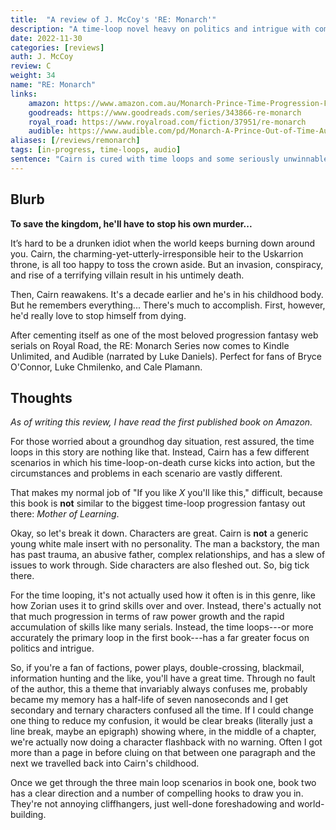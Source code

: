 ```yaml
---
title:  "A review of J. McCoy's 'RE: Monarch'"
description: "A time-loop novel heavy on politics and intrigue with complex characters."
date: 2022-11-30
categories: [reviews]
auth: J. McCoy
review: C
weight: 34
name: "RE: Monarch"
links:
    amazon: https://www.amazon.com.au/Monarch-Prince-Time-Progression-Fantasy-ebook/dp/B09PQGG7VV
    goodreads: https://www.goodreads.com/series/343866-re-monarch
    royal_road: https://www.royalroad.com/fiction/37951/re-monarch
    audible: https://www.audible.com/pd/Monarch-A-Prince-Out-of-Time-Audiobook/B09QH71R1B
aliases: [/reviews/remonarch]
tags: [in-progress, time-loops, audio]
sentence: "Cairn is cured with time loops and some seriously unwinnable scenarios."
---
```




## Blurb

**To save the kingdom, he'll have to stop his own murder...**

It’s hard to be a drunken idiot when the world keeps burning down around you. Cairn, the charming-yet-utterly-irresponsible heir to the Uskarrion throne, is all too happy to toss the crown aside. But an invasion, conspiracy, and rise of a terrifying villain result in his untimely death.

Then, Cairn reawakens. It's a decade earlier and he's in his childhood body. But he remembers everything...
There's much to accomplish. First, however, he'd really love to stop himself from dying.

After cementing itself as one of the most beloved progression fantasy web serials on Royal Road, the RE: Monarch Series now comes to Kindle Unlimited, and Audible (narrated by Luke Daniels). Perfect for fans of Bryce O'Connor, Luke Chmilenko, and Cale Plamann.


## Thoughts

*As of writing this review, I have read the first published book on Amazon.*

For those worried about a groundhog day situation, rest assured, the time loops in this story are nothing like that. Instead, Cairn has a few different scenarios in which his time-loop-on-death curse kicks into action, but the circumstances and problems in each scenario are vastly different.

That makes my normal job of "If you like *X* you'll like this," difficult, because this book is **not** similar to the biggest time-loop progression fantasy out there: *Mother of Learning*.

Okay, so let's break it down. Characters are great. Cairn is **not** a generic young white male insert with no personality. The man a backstory, the man has past trauma, an abusive father, complex relationships, and has a slew of issues to work through. Side characters are also fleshed out. So, big tick there. 

For the time looping, it's not actually used how it often is in this genre, like how Zorian uses it to grind skills over and over. Instead, there's actually not that much progression in terms of raw power growth and the rapid accumulation of skills like many serials. Instead, the time loops---or more accurately the primary loop in the first book---has a far greater focus on politics and intrigue.

So, if you're a fan of factions, power plays, double-crossing, blackmail, information hunting and the like, you'll have a great time. Through no fault of the author, this a theme that invariably always confuses me, probably became my memory has a half-life of seven nanoseconds and I get secondary and ternary characters confused all the time. If I could change one thing to reduce my confusion, it would be clear breaks (literally just a line break, maybe an epigraph) showing where, in the middle of a chapter, we're actually now doing a character flashback with no warning. Often I got more than a page in before cluing on that between one paragraph and the next we travelled back into Cairn's childhood.

Once we get through the three main loop scenarios in book one, book two has a clear direction and a number of compelling hooks to draw you in. They're not annoying cliffhangers, just well-done foreshadowing and world-building.
